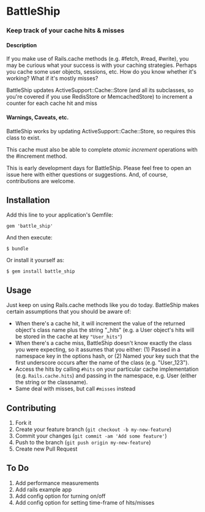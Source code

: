 # BattleShip

### Keep track of your cache hits & misses

#### Description
If you make use of Rails.cache methods (e.g. #fetch, #read, #write), you may be
curious what your success is with your caching strategies. Perhaps you cache
some user objects, sessions, etc. How do you know whether it's working? What if
it's mostly misses?

BattleShip updates ActiveSupport::Cache::Store (and all its subclasses, so
you're covered if you use RedisStore or MemcachedStore) to increment a counter
for each cache hit and miss

#### Warnings, Caveats, etc.
BattleShip works by updating ActiveSupport::Cache::Store, so requires this class
to exist.

This cache must also be able to complete _atomic increment_ operations with the #increment method.

This is early development days for BattleShip. Please feel free to open an issue
here with either questions or suggestions. And, of course, contributions are
welcome.

## Installation

Add this line to your application's Gemfile:

    gem 'battle_ship'

And then execute:

    $ bundle

Or install it yourself as:

    $ gem install battle_ship

## Usage

Just keep on using Rails.cache methods like you do today. BattleShip makes
certain assumptions that you should be aware of:
* When there's a cache hit, it will increment the value of the returned object's
  class name plus the string "\_hits" (e.g. a User object's hits will be stored
in the cache at key ```"User_hits"```)
* When there's a cache miss, BattleShip doesn't know exactly the class you were
  expecting, so it assumes that you either: (1) Passed in a namespace key in
the options hash, or (2) Named your key such that the first underscore occurs
after the name of the class (e.g. "User_123").
* Access the hits by calling ```#hits``` on your particular cache implementation (e.g.
  ```Rails.cache.hits```) and passing in the namespace, e.g. User (either the string
or the classname).
* Same deal with misses, but call ```#misses``` instead


## Contributing

1. Fork it
2. Create your feature branch (`git checkout -b my-new-feature`)
3. Commit your changes (`git commit -am 'Add some feature'`)
4. Push to the branch (`git push origin my-new-feature`)
5. Create new Pull Request

## To Do

1. Add performance measurements
2. Add rails example app
3. Add config option for turning on/off
4. Add config option for setting time-frame of hits/misses
